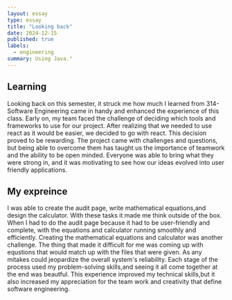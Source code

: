 ```yaml
---
layout: essay
type: essay
title: "Looking back"
date: 2024-12-15
published: true
labels:
  - engineering
summary: Using Java."
---
```


## Learning
Looking back on this semester, it struck me how much I learned from 314-Software Engineering  came in handy and enhanced the experience of this class.  Early on, my team faced the challenge of deciding which tools and frameworks to use for our project. After realizing that we needed to use react as it would be easier, we decided to go with react. This decision proved to be rewarding. The project came with challenges and questions, but being able to overcome them has taught us the importance of teamwork and the ability to be open minded. Everyone was able to bring what they were strong in, and it was motivating to see how our ideas evolved into user friendly  applications.

## My expreince
I was able to create the audit page, write mathematical equations,and design the calculator. With these tasks it made me think outside of the box. When I had to do the audit page because it had to be user-friendly and complete, with the equations and calculator running smoothly and efficiently. Creating the mathematical equations and calculator was another challenge. The thing that made it difficult for me was coming up with equstions that would match up with the files that were given. As any mitakes could jeopardize the overall system's reliability. Each stage of the process used my problem-solving skills,and seeing it all come together at the end was beautful. This experience improved my technical skills,but it also increased my appreciation for the team work and creativity that define software engineering.
